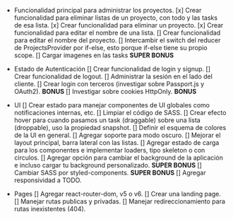 - Funcionalidad principal para administrar los proyectos.
[x] Crear funcionalidad para eliminar listas de un proyecto, con todo y las tasks de esa lista.
[x] Crear funcionalidad para eliminar un proyecto.
[x] Crear funcionalidad para editar el nombre de una lista.
[] Crear funcionalidad para editar el nombre del proyecto.
[] Intercambir el switch del reducer de ProjectsProvider por if-else, esto porque if-else tiene su propio scope.
[] Cargar imagenes en las tasks **SUPER BONUS**



- Estado de Autenticación
[] Crear funcionalidad de login y signup.
[] Crear funcionalidad de logout.
[] Administrar la sesión en el lado del cliente.
[] Crear login con terceros (investigar sobre Passport.js y OAuth2). **BONUS**
[] Investigar sobre cookies HttpOnly. **BONUS**



- UI
[] Crear estado para manejar componentes de UI globales como notificaciones internas, etc.
[] Limpiar el código de SASS.
[] Crear efecto hover para cuando pasamos un task (draggable) sobre una lista (droppable), uso la propiedad snapshot.
[] Definir el esquema de colores de la UI en general.
[] Agregar soporte para modo oscuro.
[] Mejorar el layout principal, barra lateral con las listas.
[] Agregar estado de carga para los componentes e implementar loaders, tipo skeleton o con circulos.
[] Agregar opción para cambiar el background de la aplicación e incluso cargar tu background personalizado. **SUPER BONUS**
[] Cambiar SASS por styled-components. **SUPER BONUS**
[] Agregar responsividad a TODO.



- Pages
[] Agregar react-router-dom, v5 o v6.
[] Crear una landing page.
[] Manejar rutas publicas y privadas.
[] Manejar redireccionamiento para rutas inexistentes (404).

